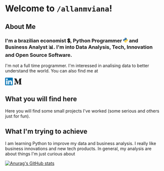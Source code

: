 # Welcome to `/allanmviana`!

## About Me
### I'm a **brazilian economist 💲,** **Python Programmer** <img src="https://github.com/allanmviana/allanmviana/blob/main/img/python.svg" width="15px"> and **Business Analyst 📊**. I'm into Data Analysis, Tech, Innovation and Open Source Software.
I'm not a full time programmer. I'm interessed in analising data to better understand the world.
You can also find me at

[<img src="https://github.com/allanmviana/allanmviana/blob/main/img/Slide1.PNG" width="25px">](https://www.linkedin.com/in/allanmviana/)
[<img src="https://github.com/allanmviana/allanmviana/blob/main/img/Slide2.PNG" width="25px">](https://medium.com/@allanmviana)

## What you will find here
Here you will find some small projects I've worked  (some serious and others just for fun).

## What I'm trying to achieve
I am learning Python to improve my data and business analysis. I really like business innovations and new tech products. In general, my analysis are about things I'm just curious about




[![Anurag's GitHub stats](https://github-readme-stats.vercel.app/api?username=allanmviana)](https://github.com/allanmviana/github-readme-stats)
<!--
**allanmviana/allanmviana** is a ✨ _special_ ✨ repository because its `README.md` (this file) appears on your GitHub profile.

Here are some ideas to get you started:

- 🔭 I’m currently working on ...
- 🌱 I’m currently learning ...
- 👯 I’m looking to collaborate on ...
- 🤔 I’m looking for help with ...
- 💬 Ask me about ...
- 📫 How to reach me: ...
- 😄 Pronouns: ...
- ⚡ Fun fact: ...
-->
